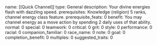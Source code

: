 name: [[Quick Channel]]
type: General
description: Your divine energies flash with dazzling speed.
prerequisites: Knowledge (religion) 5 ranks, channel energy class feature.
prerequisite_feats: 0
benefit: You may channel energy as a move action by spending 2 daily uses of that ability.
normal: 0
special: 0
teamwork: 0
critical: 0
grit: 0
style: 0
performance: 0
racial: 0
companion_familiar: 0
race_name: 0
note: 0
goal: 0
completion_benefit: 0
multiples: 0
suggested_traits: 0
